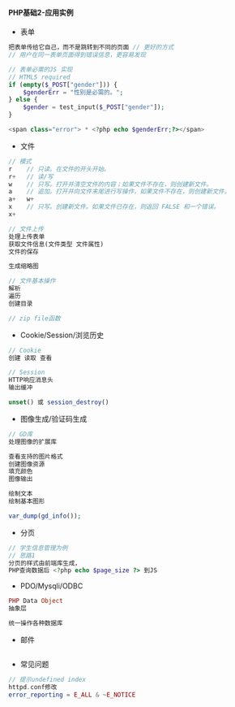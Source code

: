 #### **PHP基础2-应用实例**

* 表单

```php
把表单传给它自己，而不是跳转到不同的页面 // 更好的方式
// 用户在同一表单页面得到错误信息，更容易发现

// 表单必需的JS 实现 
// HTML5 required
if (empty($_POST["gender"])) {
    $genderErr = "性别是必需的。";
} else {
    $gender = test_input($_POST["gender"]);
}

<span class="error"> * <?php echo $genderErr;?></span>
```

* 文件

```php
// 模式
r    // 只读。在文件的开头开始。
r+   // 读/写
w    // 只写。打开并清空文件的内容；如果文件不存在，则创建新文件。
a    // 追加。打开并向文件末尾进行写操作，如果文件不存在，则创建新文件。
a+   w+  
x    // 只写。创建新文件。如果文件已存在，则返回 FALSE 和一个错误。
x+   

// 文件上传
处理上传表单 
获取文件信息(文件类型 文件属性) 
文件的保存

生成缩略图

// 文件基本操作
解析
遍历
创建目录

// zip file函数
```

* Cookie/Session/浏览历史

```php
// Cookie
创建 读取 查看

// Session
HTTP响应消息头
输出缓冲

unset() 或 session_destroy()
```

* 图像生成/验证码生成

```php
// GD库
处理图像的扩展库

查看支持的图片格式
创建图像资源
填充颜色
图像输出

绘制文本
绘制基本图形

var_dump(gd_info());
```

* 分页

```php
// 学生信息管理为例
// 思路1
分页的样式由前端库生成，
PHP查询数据后 <?php echo $page_size ?> 到JS
```

* PDO/Mysqli/ODBC

```php
PHP Data Object 
抽象层

统一操作各种数据库
```

* 邮件

```php

```

* 常见问题

```php
// 提示undefined index
httpd.conf修改
error_reporting = E_ALL & ~E_NOTICE
```



